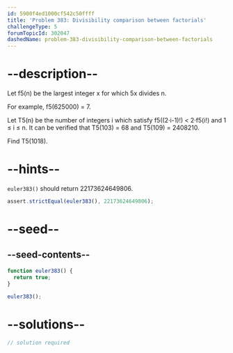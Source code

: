 ```yaml
---
id: 5900f4ed1000cf542c50ffff
title: 'Problem 383: Divisibility comparison between factorials'
challengeType: 5
forumTopicId: 302047
dashedName: problem-383-divisibility-comparison-between-factorials
---
```


# --description--

Let f5(n) be the largest integer x for which 5x divides n.

For example, f5(625000) = 7.

Let T5(n) be the number of integers i which satisfy f5((2·i-1)!) &lt; 2·f5(i!) and 1 ≤ i ≤ n. It can be verified that T5(103) = 68 and T5(109) = 2408210.

Find T5(1018).

# --hints--

`euler383()` should return 22173624649806.

```js
assert.strictEqual(euler383(), 22173624649806);
```

# --seed--

## --seed-contents--

```js
function euler383() {
  return true;
}

euler383();
```

# --solutions--

```js
// solution required
```
